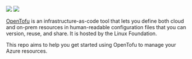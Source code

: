 ![](https://raw.githubusercontent.com/opentofu/brand-artifacts/main/full/transparent/SVG/on-dark.svg#gh-dark-mode-only)
![](https://raw.githubusercontent.com/opentofu/brand-artifacts/main/full/transparent/SVG/on-light.svg#gh-light-mode-only)

[OpenTofu](https://github.com/opentofu/opentofu) is an infrastructure-as-code tool that lets you define both cloud and on-prem resources in human-readable configuration files that you can version, reuse, and share. It is hosted by the Linux Foundation.

This repo aims to help you get started using OpenTofu to manage your Azure resources.
